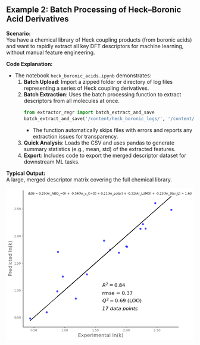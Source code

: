 ## Example 2: Batch Processing of Heck–Boronic Acid Derivatives

**Scenario:**  
You have a chemical library of Heck coupling products (from boronic acids) and want to rapidly extract all key DFT descriptors for machine learning, without manual feature engineering.

**Code Explanation:**  
- The notebook `heck_boronic_acids.ipynb` demonstrates:
  1. **Batch Upload**: Import a zipped folder or directory of log files representing a series of Heck coupling derivatives.
  2. **Batch Extraction**: Uses the batch processing function to extract descriptors from all molecules at once.
     ```python
     from extractor_regr import batch_extract_and_save
     batch_extract_and_save('/content/heck_boronic_logs/', '/content/heck_boronic_descriptors.csv')
     ```
     - The function automatically skips files with errors and reports any extraction issues for transparency.
  3. **Quick Analysis**: Loads the CSV and uses pandas to generate summary statistics (e.g., mean, std) of the extracted features.
  4. **Export**: Includes code to export the merged descriptor dataset for downstream ML tasks.

**Typical Output:**  
A large, merged descriptor matrix covering the full chemical library.

![Heck Boronic Acids Example](example.png)
